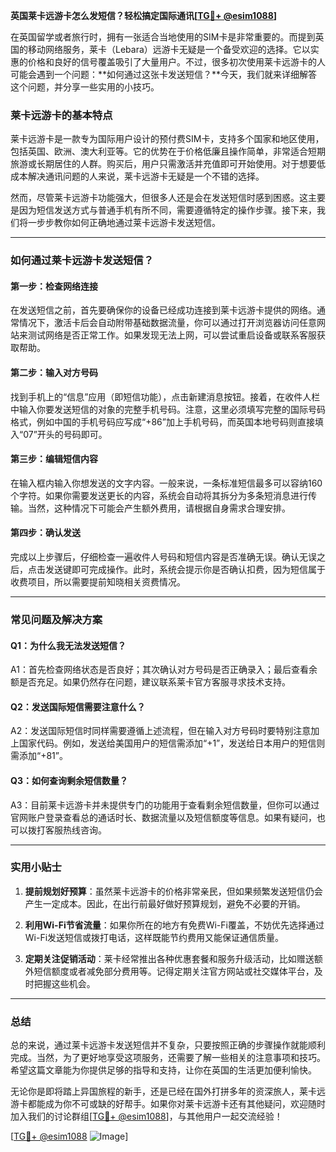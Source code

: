 **英国莱卡远游卡怎么发短信？轻松搞定国际通讯[[TG💪+ @esim1088](https://t.me/s/esim1088)]**

在英国留学或者旅行时，拥有一张适合当地使用的SIM卡是非常重要的。而提到英国的移动网络服务，莱卡（Lebara）远游卡无疑是一个备受欢迎的选择。它以实惠的价格和良好的信号覆盖吸引了大量用户。不过，很多初次使用莱卡远游卡的人可能会遇到一个问题：**如何通过这张卡发送短信？**今天，我们就来详细解答这个问题，并分享一些实用的小技巧。

### 莱卡远游卡的基本特点

莱卡远游卡是一款专为国际用户设计的预付费SIM卡，支持多个国家和地区使用，包括英国、欧洲、澳大利亚等。它的优势在于价格低廉且操作简单，非常适合短期旅游或长期居住的人群。购买后，用户只需激活并充值即可开始使用。对于想要低成本解决通讯问题的人来说，莱卡远游卡无疑是一个不错的选择。

然而，尽管莱卡远游卡功能强大，但很多人还是会在发送短信时感到困惑。这主要是因为短信发送方式与普通手机有所不同，需要遵循特定的操作步骤。接下来，我们将一步步教你如何正确地通过莱卡远游卡发送短信。

---

### 如何通过莱卡远游卡发送短信？

#### 第一步：检查网络连接
在发送短信之前，首先要确保你的设备已经成功连接到莱卡远游卡提供的网络。通常情况下，激活卡后会自动附带基础数据流量，你可以通过打开浏览器访问任意网站来测试网络是否正常工作。如果发现无法上网，可以尝试重启设备或联系客服获取帮助。

#### 第二步：输入对方号码
找到手机上的“信息”应用（即短信功能），点击新建消息按钮。接着，在收件人栏中输入你要发送短信的对象的完整手机号码。注意，这里必须填写完整的国际号码格式，例如中国的手机号码应写成“+86”加上手机号码，而英国本地号码则直接填入“07”开头的号码即可。

#### 第三步：编辑短信内容
在输入框内输入你想发送的文字内容。一般来说，一条标准短信最多可以容纳160个字符。如果你需要发送更长的内容，系统会自动将其拆分为多条短消息进行传输。当然，这种情况下可能会产生额外费用，请根据自身需求合理安排。

#### 第四步：确认发送
完成以上步骤后，仔细检查一遍收件人号码和短信内容是否准确无误。确认无误之后，点击发送键即可完成操作。此时，系统会提示你是否确认扣费，因为短信属于收费项目，所以需要提前知晓相关资费情况。

---

### 常见问题及解决方案

#### Q1：为什么我无法发送短信？
A1：首先检查网络状态是否良好；其次确认对方号码是否正确录入；最后查看余额是否充足。如果仍然存在问题，建议联系莱卡官方客服寻求技术支持。

#### Q2：发送国际短信需要注意什么？
A2：发送国际短信时同样需要遵循上述流程，但在输入对方号码时要特别注意加上国家代码。例如，发送给美国用户的短信需添加“+1”，发送给日本用户的短信则需添加“+81”。

#### Q3：如何查询剩余短信数量？
A3：目前莱卡远游卡并未提供专门的功能用于查看剩余短信数量，但你可以通过官网账户登录查看总的通话时长、数据流量以及短信额度等信息。如果有疑问，也可以拨打客服热线咨询。

---

### 实用小贴士

1. **提前规划好预算**：虽然莱卡远游卡的价格非常亲民，但如果频繁发送短信仍会产生一定成本。因此，在出行前最好做好预算规划，避免不必要的开销。
   
2. **利用Wi-Fi节省流量**：如果你所在的地方有免费Wi-Fi覆盖，不妨优先选择通过Wi-Fi发送短信或拨打电话，这样既能节约费用又能保证通信质量。

3. **定期关注促销活动**：莱卡经常推出各种优惠套餐和服务升级活动，比如赠送额外短信额度或者减免部分费用等。记得定期关注官方网站或社交媒体平台，及时把握这些机会。

---

### 总结

总的来说，通过莱卡远游卡发送短信并不复杂，只要按照正确的步骤操作就能顺利完成。当然，为了更好地享受这项服务，还需要了解一些相关的注意事项和技巧。希望这篇文章能为你提供足够的指导和支持，让你在英国的生活更加便利愉快。

无论你是即将踏上异国旅程的新手，还是已经在国外打拼多年的资深旅人，莱卡远游卡都能成为你不可或缺的好帮手。如果你对莱卡远游卡还有其他疑问，欢迎随时加入我们的讨论群组[[TG💪+ @esim1088](https://t.me/s/esim1088)]，与其他用户一起交流经验！

[[TG💪+ @esim1088](https://t.me/s/esim1088) ![Image](https://i.postimg.cc/4NQfJmqS/Snipaste-2025-05-13-00-14-12.png)]